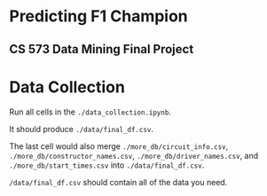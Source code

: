 # Predicting F1 Champion
## CS 573 Data Mining Final Project

# Data Collection
Run all cells in the `./data_collection.ipynb`.

It should produce `./data/final_df.csv`.

The last cell would also merge `./more_db/circuit_info.csv`, `./more_db/constructor_names.csv`, `./more_db/driver_names.csv`, and `./more_db/start_times.csv` into `./data/final_df.csv`.

`/data/final_df.csv` should contain all of the data you need.

